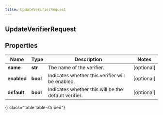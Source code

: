 ```yaml
---
title: UpdateVerifierRequest
---
```

## UpdateVerifierRequest

## Properties

|Name | Type | Description | Notes|
|------------ | ------------- | ------------- | -------------|
| **name** | **str** | The name of the verifier. | [optional] |
| **enabled** | **bool** | Indicates whether this verifier will be enabled. | [optional] |
| **default** | **bool** | Indicates whether this will be the default verifier. | [optional] |
{: class="table table-striped"}


